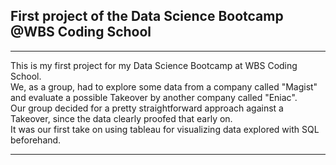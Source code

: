 ## First project of the Data Science Bootcamp @WBS Coding School

---

This is my first project for my Data Science Bootcamp at WBS Coding School.  
We, as a group, had to explore some data from a company called "Magist" and evaluate a possible Takeover by another company called "Eniac".  
Our group decided for a pretty straightforward approach against a Takeover, since the data clearly proofed that early on.  
It was our first take on using tableau for visualizing data explored with SQL beforehand.

---
